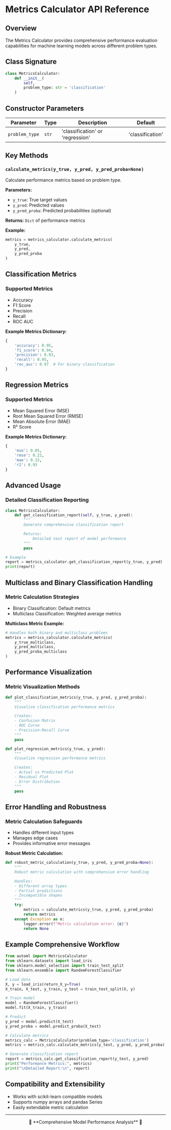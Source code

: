 # Metrics Calculator API Reference

## Overview
The Metrics Calculator provides comprehensive performance evaluation capabilities for machine learning models across different problem types.

## Class Signature
```python
class MetricsCalculator:
    def __init__(
        self,
        problem_type: str = 'classification'
    )
```

## Constructor Parameters
| Parameter | Type | Description | Default |
|-----------|------|-------------|---------|
| `problem_type` | `str` | 'classification' or 'regression' | 'classification' |

## Key Methods

### `calculate_metrics(y_true, y_pred, y_pred_proba=None)`
Calculate performance metrics based on problem type.

**Parameters:**
- `y_true`: True target values
- `y_pred`: Predicted values
- `y_pred_proba`: Predicted probabilities (optional)

**Returns:** `Dict` of performance metrics

**Example:**
```python
metrics = metrics_calculator.calculate_metrics(
    y_true,
    y_pred,
    y_pred_proba
)
```

## Classification Metrics

### Supported Metrics
- Accuracy
- F1 Score
- Precision
- Recall
- ROC AUC

**Example Metrics Dictionary:**
```python
{
    'accuracy': 0.95,
    'f1_score': 0.94,
    'precision': 0.93,
    'recall': 0.95,
    'roc_auc': 0.97  # For binary classification
}
```

## Regression Metrics

### Supported Metrics
- Mean Squared Error (MSE)
- Root Mean Squared Error (RMSE)
- Mean Absolute Error (MAE)
- R² Score

**Example Metrics Dictionary:**
```python
{
    'mse': 0.05,
    'rmse': 0.22,
    'mae': 0.15,
    'r2': 0.93
}
```

## Advanced Usage

### Detailed Classification Reporting
```python
class MetricsCalculator:
    def get_classification_report(self, y_true, y_pred):
        """
        Generate comprehensive classification report

        Returns:
            Detailed text report of model performance
        """
        pass

# Example
report = metrics_calculator.get_classification_report(y_true, y_pred)
print(report)
```

## Multiclass and Binary Classification Handling

### Metric Calculation Strategies
- Binary Classification: Default metrics
- Multiclass Classification: Weighted average metrics

**Multiclass Metric Example:**
```python
# Handles both binary and multiclass problems
metrics = metrics_calculator.calculate_metrics(
    y_true_multiclass,
    y_pred_multiclass,
    y_pred_proba_multiclass
)
```

## Performance Visualization

### Metric Visualization Methods
```python
def plot_classification_metrics(y_true, y_pred, y_pred_proba):
    """
    Visualize classification performance metrics

    Creates:
    - Confusion Matrix
    - ROC Curve
    - Precision-Recall Curve
    """
    pass

def plot_regression_metrics(y_true, y_pred):
    """
    Visualize regression performance metrics

    Creates:
    - Actual vs Predicted Plot
    - Residual Plot
    - Error Distribution
    """
    pass
```

## Error Handling and Robustness

### Metric Calculation Safeguards
- Handles different input types
- Manages edge cases
- Provides informative error messages

**Robust Metric Calculation:**
```python
def robust_metric_calculation(y_true, y_pred, y_pred_proba=None):
    """
    Robust metric calculation with comprehensive error handling

    Handles:
    - Different array types
    - Partial predictions
    - Incompatible shapes
    """
    try:
        metrics = calculate_metrics(y_true, y_pred, y_pred_proba)
        return metrics
    except Exception as e:
        logger.error(f"Metric calculation error: {e}")
        return None
```

## Example Comprehensive Workflow
```python
from automl import MetricsCalculator
from sklearn.datasets import load_iris
from sklearn.model_selection import train_test_split
from sklearn.ensemble import RandomForestClassifier

# Load data
X, y = load_iris(return_X_y=True)
X_train, X_test, y_train, y_test = train_test_split(X, y)

# Train model
model = RandomForestClassifier()
model.fit(X_train, y_train)

# Predict
y_pred = model.predict(X_test)
y_pred_proba = model.predict_proba(X_test)

# Calculate metrics
metrics_calc = MetricsCalculator(problem_type='classification')
metrics = metrics_calc.calculate_metrics(y_test, y_pred, y_pred_proba)

# Generate classification report
report = metrics_calc.get_classification_report(y_test, y_pred)
print("Performance Metrics:", metrics)
print("\nDetailed Report:\n", report)
```

## Compatibility and Extensibility
- Works with scikit-learn compatible models
- Supports numpy arrays and pandas Series
- Easily extendable metric calculation

---

<div align="center">
🚀 **Comprehensive Model Performance Analysis** 🧠
</div>

